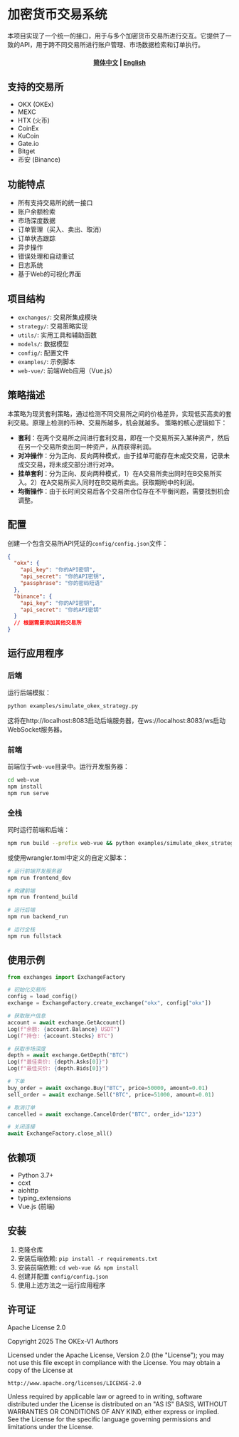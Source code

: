 # 加密货币交易系统


本项目实现了一个统一的接口，用于与多个加密货币交易所进行交互。它提供了一致的API，用于跨不同交易所进行账户管理、市场数据检索和订单执行。

<h4 align="center">
<p>
<a href="https://github.com/xzqxnet0990/okex-v1/tree/main/README.md">简体中文</a> |
<a href="https://github.com/xzqxnet0990/okex-v1/tree/main/README_EN.md">English</a> 
</p>
</h4>

## 支持的交易所

- OKX (OKEx)
- MEXC
- HTX (火币)
- CoinEx
- KuCoin
- Gate.io
- Bitget
- 币安 (Binance)

## 功能特点

- 所有支持交易所的统一接口
- 账户余额检索
- 市场深度数据
- 订单管理（买入、卖出、取消）
- 订单状态跟踪
- 异步操作
- 错误处理和自动重试
- 日志系统
- 基于Web的可视化界面

## 项目结构

- `exchanges/`: 交易所集成模块
- `strategy/`: 交易策略实现
- `utils/`: 实用工具和辅助函数
- `models/`: 数据模型
- `config/`: 配置文件
- `examples/`: 示例脚本
- `web-vue/`: 前端Web应用（Vue.js）

## 策略描述
本策略为现货套利策略，通过检测不同交易所之间的价格差异，实现低买高卖的套利交易。原理上检测的币种、交易所越多，机会就越多。
策略的核心逻辑如下：

- **套利**：在两个交易所之间进行套利交易，即在一个交易所买入某种资产，然后在另一个交易所卖出同一种资产，从而获得利润。
- **对冲操作**：分为正向、反向两种模式，由于挂单可能存在未成交交易，记录未成交交易，将未成交部分进行对冲。
- **挂单套利**：分为正向、反向两种模式，1）在A交易所卖出同时在B交易所买入。2）在A交易所买入同时在B交易所卖出。获取期盼中的利润。
- **均衡操作**：由于长时间交易后各个交易所仓位存在不平衡问题，需要找到机会调整。

## 配置

创建一个包含交易所API凭证的`config/config.json`文件：

```json
{
  "okx": {
    "api_key": "你的API密钥",
    "api_secret": "你的API密钥",
    "passphrase": "你的密码短语"
  },
  "binance": {
    "api_key": "你的API密钥",
    "api_secret": "你的API密钥"
  }
  // 根据需要添加其他交易所
}
```

## 运行应用程序

### 后端

运行后端模拟：

```bash
python examples/simulate_okex_strategy.py
```

这将在http://localhost:8083启动后端服务器，在ws://localhost:8083/ws启动WebSocket服务器。

### 前端

前端位于`web-vue`目录中。运行开发服务器：

```bash
cd web-vue
npm install
npm run serve
```

### 全栈

同时运行前端和后端：

```bash
npm run build --prefix web-vue && python examples/simulate_okex_strategy.py
```

或使用wrangler.toml中定义的自定义脚本：

```bash
# 运行前端开发服务器
npm run frontend_dev

# 构建前端
npm run frontend_build

# 运行后端
npm run backend_run

# 运行全栈
npm run fullstack
```

## 使用示例

```python
from exchanges import ExchangeFactory

# 初始化交易所
config = load_config()
exchange = ExchangeFactory.create_exchange("okx", config["okx"])

# 获取账户信息
account = await exchange.GetAccount()
Log(f"余额: {account.Balance} USDT")
Log(f"持仓: {account.Stocks} BTC")

# 获取市场深度
depth = await exchange.GetDepth("BTC")
Log(f"最佳卖价: {depth.Asks[0]}")
Log(f"最佳买价: {depth.Bids[0]}")

# 下单
buy_order = await exchange.Buy("BTC", price=50000, amount=0.01)
sell_order = await exchange.Sell("BTC", price=51000, amount=0.01)

# 取消订单
cancelled = await exchange.CancelOrder("BTC", order_id="123")

# 关闭连接
await ExchangeFactory.close_all()
```

## 依赖项

- Python 3.7+
- ccxt
- aiohttp
- typing_extensions
- Vue.js (前端)

## 安装

1. 克隆仓库
2. 安装后端依赖: `pip install -r requirements.txt`
3. 安装前端依赖: `cd web-vue && npm install`
4. 创建并配置 `config/config.json`
5. 使用上述方法之一运行应用程序

## 许可证

Apache License 2.0

Copyright 2025 The OKEx-V1 Authors

Licensed under the Apache License, Version 2.0 (the "License");
you may not use this file except in compliance with the License.
You may obtain a copy of the License at

    http://www.apache.org/licenses/LICENSE-2.0

Unless required by applicable law or agreed to in writing, software
distributed under the License is distributed on an "AS IS" BASIS,
WITHOUT WARRANTIES OR CONDITIONS OF ANY KIND, either express or implied.
See the License for the specific language governing permissions and
limitations under the License.